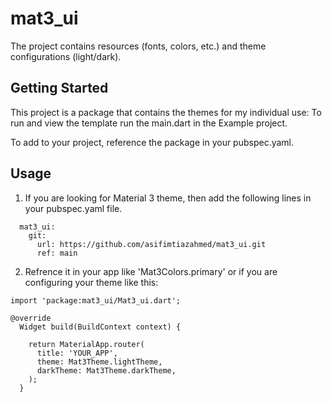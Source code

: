# mat3_ui

The project contains resources (fonts, colors, etc.) and theme configurations (light/dark).

## Getting Started

This project is a package that contains the themes for my individual use:
To run and view the template run the main.dart in the Example project.

To add to your project, reference the package in your pubspec.yaml.

## Usage
1. If you are looking for Material 3 theme, then add the following lines in your pubspec.yaml file.
```
  mat3_ui:
    git:
      url: https://github.com/asifimtiazahmed/mat3_ui.git
      ref: main
```

2. Refrence it in your app like 'Mat3Colors.primary' or if you are configuring your theme like this:
```
import 'package:mat3_ui/Mat3_ui.dart';

@override
  Widget build(BuildContext context) {

    return MaterialApp.router(
      title: 'YOUR_APP',
      theme: Mat3Theme.lightTheme,
      darkTheme: Mat3Theme.darkTheme,
    );
  }
```